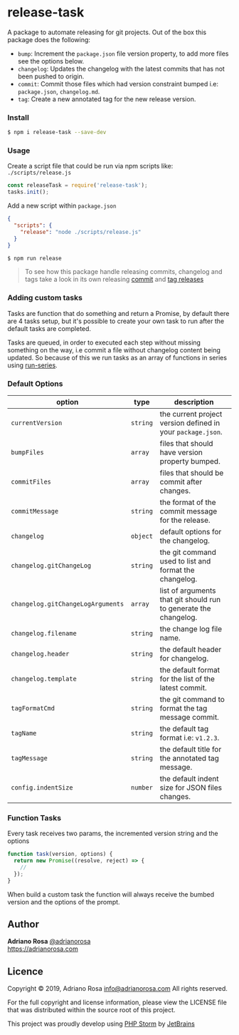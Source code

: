 # release-task

A package to automate releasing for git projects. Out of the box this package does the following:

- `bump`: Increment the `package.json` file version property, to add more files see the options below.
- `changelog`: Updates the changelog with the latest commits that has not been pushed to origin.
- `commit`: Commit those files which had version constraint bumped i.e: `package.json`, `changelog.md`.
- `tag`: Create a new annotated tag for the new release version.

### Install

```bash
$ npm i release-task --save-dev
```

### Usage

Create a script file that could be run via npm scripts like:
`./scripts/release.js`

```js
const releaseTask = require('release-task');
tasks.init();
```

Add a new script within `package.json`

```json
{
  "scripts": {
    "release": "node ./scripts/release.js"
  }
}
```

```bash
$ npm run release
```

> To see how this package handle releasing commits, changelog and tags take a look
> in its own releasing [commit](https://github.com/adrianorsouza/release-task/commit/1c8b3f7)
> and [tag releases](https://github.com/adrianorsouza/release-task/releases/tag/v0.1.0)

### Adding custom tasks

Tasks are function that do something and return a Promise, by default there are 4 tasks setup, but it's
possible to create your own task to run after the default tasks are completed.

Tasks are queued, in order to executed each step without missing something on the way,
i.e commit a file without changelog content being updated. So because of this we run
tasks as an array of functions in series using [run-series](https://github.com/feross/run-series).

### Default Options

| option                            | type     | description                                                      |
| --------------------------------- | -------- | ---------------------------------------------------------------- |
| `currentVersion`                  | `string` | the current project version defined in your `package.json`.      |
| `bumpFiles`                       | `array`  | files that should have version property bumped.                  |
| `commitFiles`                     | `array`  | files that should be commit after changes.                       |
| `commitMessage`                   | `string` | the format of the commit message for the release.                |
| `changelog`                       | `object` | default options for the changelog.                               |
| `changelog.gitChangeLog`          | `string` | the git command used to list and format the changelog.           |
| `changelog.gitChangeLogArguments` | `array`  | list of arguments that git should run to generate the changelog. |
| `changelog.filename`              | `string` | the change log file name.                                        |
| `changelog.header`                | `string` | the default header for changelog.                                |
| `changelog.template`              | `string` | the default format for the list of the latest commit.            |
| `tagFormatCmd`                    | `string` | the git command to format the tag message commit.                |
| `tagName`                         | `string` | the default tag format i.e: `v1.2.3`.                            |
| `tagMessage`                      | `string` | the default title for the annotated tag message.                 |
| `config.indentSize`               | `number` | the default indent size for JSON files changes.                  |

### Function Tasks

Every task receives two params, the incremented version string and the options

```js
function task(version, options) {
  return new Promise((resolve, reject) => {
    //
  });
}
```

When build a custom task the function will always receive the bumbed version and the options of the prompt.

## Author

**Adriano Rosa** [@adrianorosa](https://twitter.com/adrianorosa)  
https://adrianorosa.com

## Licence

Copyright © 2019, Adriano Rosa <info@adrianorosa.com>
All rights reserved.

For the full copyright and license information, please view the LICENSE
file that was distributed within the source root of this project.

This project was proudly develop using [PHP Storm](https://www.jetbrains.com/phpstorm/) by [JetBrains](https://www.jetbrains.com/)
